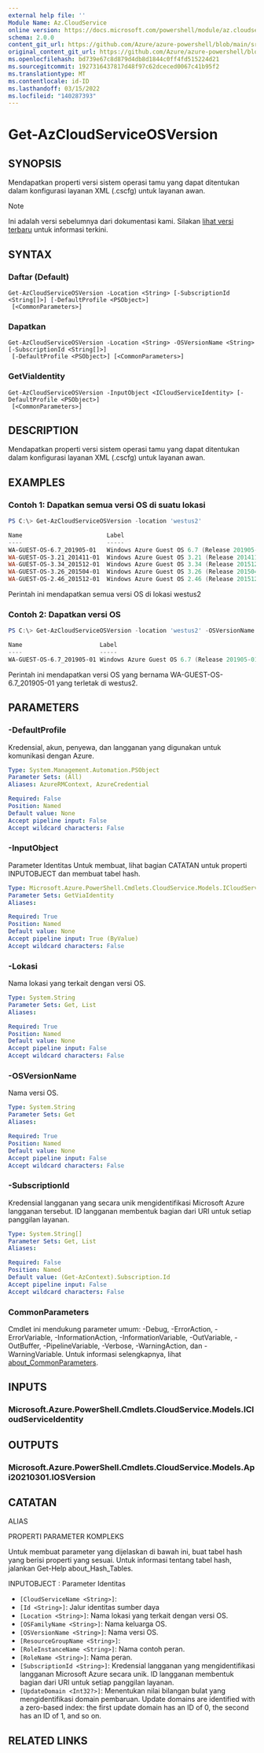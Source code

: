 ```yaml
---
external help file: ''
Module Name: Az.CloudService
online version: https://docs.microsoft.com/powershell/module/az.cloudservice/get-azcloudserviceosversion
schema: 2.0.0
content_git_url: https://github.com/Azure/azure-powershell/blob/main/src/CloudService/help/Get-AzCloudServiceOSVersion.md
original_content_git_url: https://github.com/Azure/azure-powershell/blob/main/src/CloudService/help/Get-AzCloudServiceOSVersion.md
ms.openlocfilehash: bd739e67c8d879d4db8d1844c0ff4fd515224d21
ms.sourcegitcommit: 1927316437817d48f97c62dceced0067c41b95f2
ms.translationtype: MT
ms.contentlocale: id-ID
ms.lasthandoff: 03/15/2022
ms.locfileid: "140287393"
---
```

# Get-AzCloudServiceOSVersion

## SYNOPSIS
Mendapatkan properti versi sistem operasi tamu yang dapat ditentukan dalam konfigurasi layanan XML (.cscfg) untuk layanan awan.

> [!NOTE]
>Ini adalah versi sebelumnya dari dokumentasi kami. Silakan [lihat versi terbaru](/powershell/module/az.cloudservice/get-azcloudserviceosversion) untuk informasi terkini.

## SYNTAX

### Daftar (Default)
```
Get-AzCloudServiceOSVersion -Location <String> [-SubscriptionId <String[]>] [-DefaultProfile <PSObject>]
 [<CommonParameters>]
```

### Dapatkan
```
Get-AzCloudServiceOSVersion -Location <String> -OSVersionName <String> [-SubscriptionId <String[]>]
 [-DefaultProfile <PSObject>] [<CommonParameters>]
```

### GetViaIdentity
```
Get-AzCloudServiceOSVersion -InputObject <ICloudServiceIdentity> [-DefaultProfile <PSObject>]
 [<CommonParameters>]
```

## DESCRIPTION
Mendapatkan properti versi sistem operasi tamu yang dapat ditentukan dalam konfigurasi layanan XML (.cscfg) untuk layanan awan.

## EXAMPLES

### Contoh 1: Dapatkan semua versi OS di suatu lokasi
```powershell
PS C:\> Get-AzCloudServiceOSVersion -location 'westus2'

Name                        Label                                            IsDefault IsActive Family FamilyLabel
----                        -----                                            --------- -------- ------ -----------
WA-GUEST-OS-6.7_201905-01   Windows Azure Guest OS 6.7 (Release 201905-01)   False     False    6      Windows Server 2019
WA-GUEST-OS-3.21_201411-01  Windows Azure Guest OS 3.21 (Release 201411-01)  False     False    3      Windows Server 2012
WA-GUEST-OS-3.34_201512-01  Windows Azure Guest OS 3.34 (Release 201512-01)  False     False    3      Windows Server 2012
WA-GUEST-OS-3.26_201504-01  Windows Azure Guest OS 3.26 (Release 201504-01)  False     False    3      Windows Server 2012
WA-GUEST-OS-2.46_201512-01  Windows Azure Guest OS 2.46 (Release 201512-01)  False     False    2      Windows Server 2008 R2
```

Perintah ini mendapatkan semua versi OS di lokasi westus2

### Contoh 2: Dapatkan versi OS
```powershell
PS C:\> Get-AzCloudServiceOSVersion -location 'westus2' -OSVersionName 'WA-GUEST-OS-6.7_201905-01'

Name                      Label                                          IsDefault IsActive Family FamilyLabel
----                      -----                                          --------- -------- ------ -----------
WA-GUEST-OS-6.7_201905-01 Windows Azure Guest OS 6.7 (Release 201905-01) False     False    6      Windows Server 2019
```

Perintah ini mendapatkan versi OS yang bernama WA-GUEST-OS-6.7_201905-01 yang terletak di westus2.

## PARAMETERS

### -DefaultProfile
Kredensial, akun, penyewa, dan langganan yang digunakan untuk komunikasi dengan Azure.

```yaml
Type: System.Management.Automation.PSObject
Parameter Sets: (All)
Aliases: AzureRMContext, AzureCredential

Required: False
Position: Named
Default value: None
Accept pipeline input: False
Accept wildcard characters: False
```

### -InputObject
Parameter Identitas Untuk membuat, lihat bagian CATATAN untuk properti INPUTOBJECT dan membuat tabel hash.

```yaml
Type: Microsoft.Azure.PowerShell.Cmdlets.CloudService.Models.ICloudServiceIdentity
Parameter Sets: GetViaIdentity
Aliases:

Required: True
Position: Named
Default value: None
Accept pipeline input: True (ByValue)
Accept wildcard characters: False
```

### -Lokasi
Nama lokasi yang terkait dengan versi OS.

```yaml
Type: System.String
Parameter Sets: Get, List
Aliases:

Required: True
Position: Named
Default value: None
Accept pipeline input: False
Accept wildcard characters: False
```

### -OSVersionName
Nama versi OS.

```yaml
Type: System.String
Parameter Sets: Get
Aliases:

Required: True
Position: Named
Default value: None
Accept pipeline input: False
Accept wildcard characters: False
```

### -SubscriptionId
Kredensial langganan yang secara unik mengidentifikasi Microsoft Azure langganan tersebut.
ID langganan membentuk bagian dari URI untuk setiap panggilan layanan.

```yaml
Type: System.String[]
Parameter Sets: Get, List
Aliases:

Required: False
Position: Named
Default value: (Get-AzContext).Subscription.Id
Accept pipeline input: False
Accept wildcard characters: False
```

### CommonParameters
Cmdlet ini mendukung parameter umum: -Debug, -ErrorAction, -ErrorVariable, -InformationAction, -InformationVariable, -OutVariable, -OutBuffer, -PipelineVariable, -Verbose, -WarningAction, dan -WarningVariable. Untuk informasi selengkapnya, lihat [about_CommonParameters](http://go.microsoft.com/fwlink/?LinkID=113216).

## INPUTS

### Microsoft.Azure.PowerShell.Cmdlets.CloudService.Models.ICloudServiceIdentity

## OUTPUTS

### Microsoft.Azure.PowerShell.Cmdlets.CloudService.Models.Api20210301.IOSVersion

## CATATAN

ALIAS

PROPERTI PARAMETER KOMPLEKS

Untuk membuat parameter yang dijelaskan di bawah ini, buat tabel hash yang berisi properti yang sesuai. Untuk informasi tentang tabel hash, jalankan Get-Help about_Hash_Tables.


INPUTOBJECT <ICloudServiceIdentity>: Parameter Identitas
  - `[CloudServiceName <String>]`: 
  - `[Id <String>]`: Jalur identitas sumber daya
  - `[Location <String>]`: Nama lokasi yang terkait dengan versi OS.
  - `[OSFamilyName <String>]`: Nama keluarga OS.
  - `[OSVersionName <String>]`: Nama versi OS.
  - `[ResourceGroupName <String>]`: 
  - `[RoleInstanceName <String>]`: Nama contoh peran.
  - `[RoleName <String>]`: Nama peran.
  - `[SubscriptionId <String>]`: Kredensial langganan yang mengidentifikasi langganan Microsoft Azure secara unik. ID langganan membentuk bagian dari URI untuk setiap panggilan layanan.
  - `[UpdateDomain <Int32?>]`: Menentukan nilai bilangan bulat yang mengidentifikasi domain pembaruan. Update domains are identified with a zero-based index: the first update domain has an ID of 0, the second has an ID of 1, and so on.

## RELATED LINKS

